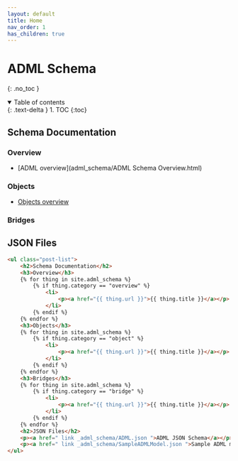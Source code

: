 ```yaml
---
layout: default
title: Home
nav_order: 1
has_children: true
---
```


# ADML Schema
{: .no_toc }

<details open markdown="block">
  <summary>
    Table of contents
  </summary>
  {: .text-delta }
1. TOC
{:toc}
</details>

## Schema Documentation

### Overview

  * [ADML overview](adml_schema/ADML Schema Overview.html)


### Objects

  * [Objects overview](adml_schema/Objects.html)

### Bridges


## JSON Files

```html
<ul class="post-list">
    <h2>Schema Documentation</h2>
    <h3>Overview</h3>
    {% for thing in site.adml_schema %}
        {% if thing.category == "overview" %}
            <li>
                <p><a href="{{ thing.url }}">{{ thing.title }}</a></p>
            </li>
        {% endif %}
    {% endfor %}
    <h3>Objects</h3>
    {% for thing in site.adml_schema %}
        {% if thing.category == "object" %}
            <li>
                <p><a href="{{ thing.url }}">{{ thing.title }}</a></p>
            </li>
        {% endif %}
    {% endfor %}
    <h3>Bridges</h3>
    {% for thing in site.adml_schema %}
        {% if thing.category == "bridge" %}
            <li>
                <p><a href="{{ thing.url }}">{{ thing.title }}</a></p>
            </li>
        {% endif %}
    {% endfor %}
    <h2>JSON Files</h2>
    <p><a href=" link _adml_schema/ADML.json ">ADML JSON Schema</a></p>
    <p><a href=" link _adml_schema/SampleADMLModel.json ">Sample ADML model</a></p>
</ul>
```
